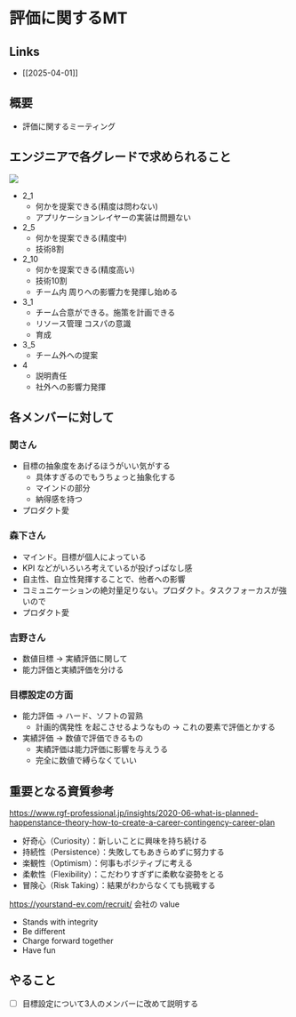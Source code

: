 # 評価に関するMT

## Links

- [[2025-04-01]]

## 概要

- 評価に関するミーティング

## エンジニアで各グレードで求められること

![](i/c1320f6e-c1a8-4e93-98b6-c08caf59ab5c.png)

- 2_1
  - 何かを提案できる(精度は問わない)
  - アプリケーションレイヤーの実装は問題ない
- 2_5
  - 何かを提案できる(精度中)
  - 技術8割
- 2_10
  - 何かを提案できる(精度高い)
  - 技術10割
  - チーム内 周りへの影響力を発揮し始める
- 3_1
  - チーム合意ができる。施策を計画できる
  - リソース管理 コスパの意識
  - 育成
- 3_5
  - チーム外への提案
- 4
  - 説明責任
  - 社外への影響力発揮

## 各メンバーに対して

### 関さん

- 目標の抽象度をあげるほうがいい気がする
  - 具体すぎるのでもうちょっと抽象化する
  - マインドの部分
  - 納得感を持つ
- プロダクト愛

### 森下さん

- マインド。目標が個人によっている
- KPI などがいろいろ考えているが投げっぱなし感
- 自主性、自立性発揮することで、他者への影響
- コミュニケーションの絶対量足りない。プロダクト。タスクフォーカスが強いので
- プロダクト愛

### 吉野さん

- 数値目標 -> 実績評価に関して
- 能力評価と実績評価を分ける

### 目標設定の方面

- 能力評価 -> ハード、ソフトの習熟
  - 計画的偶発性 を起こさせるようなもの -> これの要素で評価とかする
- 実績評価 -> 数値で評価できるもの
  - 実績評価は能力評価に影響を与えうる
  - 完全に数値で縛らなくていい

## 重要となる資質参考

https://www.rgf-professional.jp/insights/2020-06-what-is-planned-happenstance-theory-how-to-create-a-career-contingency-career-plan

- 好奇心（Curiosity）：新しいことに興味を持ち続ける
- 持続性（Persistence）：失敗してもあきらめずに努力する
- 楽観性（Optimism）：何事もポジティブに考える
- 柔軟性（Flexibility）：こだわりすぎずに柔軟な姿勢をとる
- 冒険心（Risk Taking）：結果がわからなくても挑戦する

https://yourstand-ev.com/recruit/ 会社の value

- Stands with integrity
- Be different
- Charge forward together
- Have fun

## やること

- [ ] 目標設定について3人のメンバーに改めて説明する
